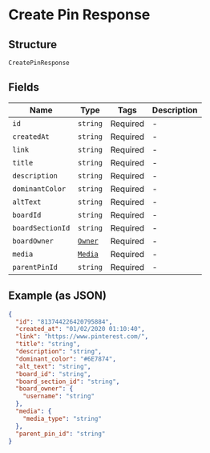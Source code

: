
# Create Pin Response

## Structure

`CreatePinResponse`

## Fields

| Name | Type | Tags | Description |
|  --- | --- | --- | --- |
| `id` | `string` | Required | - |
| `createdAt` | `string` | Required | - |
| `link` | `string` | Required | - |
| `title` | `string` | Required | - |
| `description` | `string` | Required | - |
| `dominantColor` | `string` | Required | - |
| `altText` | `string` | Required | - |
| `boardId` | `string` | Required | - |
| `boardSectionId` | `string` | Required | - |
| `boardOwner` | [`Owner`](../../doc/models/owner.md) | Required | - |
| `media` | [`Media`](../../doc/models/media.md) | Required | - |
| `parentPinId` | `string` | Required | - |

## Example (as JSON)

```json
{
  "id": "813744226420795884",
  "created_at": "01/02/2020 01:10:40",
  "link": "https://www.pinterest.com/",
  "title": "string",
  "description": "string",
  "dominant_color": "#6E7874",
  "alt_text": "string",
  "board_id": "string",
  "board_section_id": "string",
  "board_owner": {
    "username": "string"
  },
  "media": {
    "media_type": "string"
  },
  "parent_pin_id": "string"
}
```

